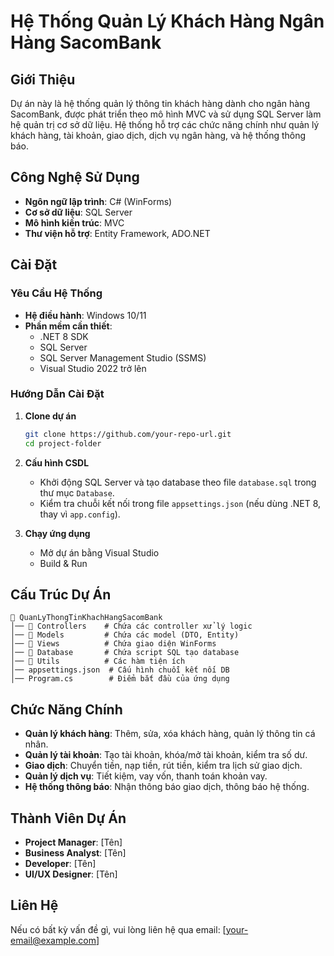 # Hệ Thống Quản Lý Khách Hàng Ngân Hàng SacomBank

## Giới Thiệu
Dự án này là hệ thống quản lý thông tin khách hàng dành cho ngân hàng SacomBank, được phát triển theo mô hình MVC và sử dụng SQL Server làm hệ quản trị cơ sở dữ liệu. Hệ thống hỗ trợ các chức năng chính như quản lý khách hàng, tài khoản, giao dịch, dịch vụ ngân hàng, và hệ thống thông báo.

## Công Nghệ Sử Dụng
- **Ngôn ngữ lập trình**: C# (WinForms)
- **Cơ sở dữ liệu**: SQL Server
- **Mô hình kiến trúc**: MVC
- **Thư viện hỗ trợ**: Entity Framework, ADO.NET

## Cài Đặt
### Yêu Cầu Hệ Thống
- **Hệ điều hành**: Windows 10/11
- **Phần mềm cần thiết**:
  - .NET 8 SDK
  - SQL Server
  - SQL Server Management Studio (SSMS)
  - Visual Studio 2022 trở lên

### Hướng Dẫn Cài Đặt
1. **Clone dự án**
   ```sh
   git clone https://github.com/your-repo-url.git
   cd project-folder
   ```
2. **Cấu hình CSDL**
   - Khởi động SQL Server và tạo database theo file `database.sql` trong thư mục `Database`.
   - Kiểm tra chuỗi kết nối trong file `appsettings.json` (nếu dùng .NET 8, thay vì `app.config`).

3. **Chạy ứng dụng**
   - Mở dự án bằng Visual Studio
   - Build & Run

## Cấu Trúc Dự Án
```
📁 QuanLyThongTinKhachHangSacomBank
│── 📁 Controllers    # Chứa các controller xử lý logic
│── 📁 Models         # Chứa các model (DTO, Entity)
│── 📁 Views          # Chứa giao diện WinForms
│── 📁 Database       # Chứa script SQL tạo database
│── 📁 Utils          # Các hàm tiện ích
│── appsettings.json  # Cấu hình chuỗi kết nối DB
│── Program.cs        # Điểm bắt đầu của ứng dụng
```

## Chức Năng Chính
- **Quản lý khách hàng**: Thêm, sửa, xóa khách hàng, quản lý thông tin cá nhân.
- **Quản lý tài khoản**: Tạo tài khoản, khóa/mở tài khoản, kiểm tra số dư.
- **Giao dịch**: Chuyển tiền, nạp tiền, rút tiền, kiểm tra lịch sử giao dịch.
- **Quản lý dịch vụ**: Tiết kiệm, vay vốn, thanh toán khoản vay.
- **Hệ thống thông báo**: Nhận thông báo giao dịch, thông báo hệ thống.

## Thành Viên Dự Án
- **Project Manager**: [Tên]
- **Business Analyst**: [Tên]
- **Developer**: [Tên]
- **UI/UX Designer**: [Tên]

## Liên Hệ
Nếu có bất kỳ vấn đề gì, vui lòng liên hệ qua email: [your-email@example.com]
